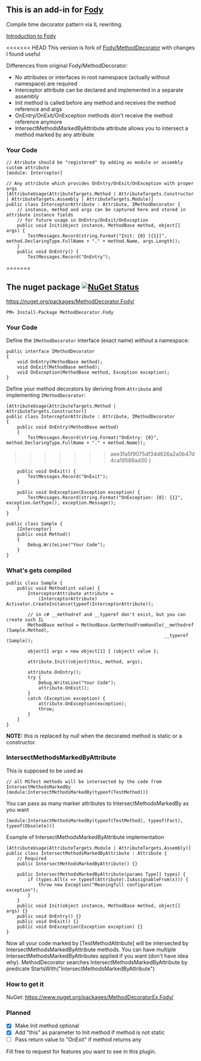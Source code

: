 ## This is an add-in for [Fody](https://github.com/Fody/Fody/) 

Compile time decorator pattern via IL rewriting.

[Introduction to Fody](http://github.com/Fody/Fody/wiki/SampleUsage)

<<<<<<< HEAD
This version is fork of [Fody/MethodDecorator](https://github.com/Fody/MethodDecorator) with changes I found useful

Differences from original Fody/MethodDecorator:
* No attributes or interfaces in root namespace (actually without namespace) are required
* Interceptor attribute can be declared and implemented in a separate assembly
* Init method is called before any method and receives the method reference and args 
* OnEntry/OnExit/OnException methods don't receive the method reference anymore
* IntersectMethodsMarkedByAttribute attribute allows you to intersect a method marked by any attribute

### Your Code
	// Atribute should be "registered" by adding as module or assembly custom attribute
	[module: Interceptor]
	
	// Any attribute which provides OnEntry/OnExit/OnException with proper args
	[AttributeUsage(AttributeTargets.Method | AttributeTargets.Constructor | AttributeTargets.Assembly | AttributeTargets.Module)]
	public class InterceptorAttribute : Attribute, IMethodDecorator	{
	    // instance, method and args can be captured here and stored in attribute instance fields
		// for future usage in OnEntry/OnExit/OnException
		public void Init(object instance, MethodBase method, object[] args) {
			TestMessages.Record(string.Format("Init: {0} [{1}]", method.DeclaringType.FullName + "." + method.Name, args.Length));
		}
		public void OnEntry() {
	        TestMessages.Record("OnEntry");
=======
## The nuget package  [![NuGet Status](http://img.shields.io/nuget/v/MethodDecorator.Fody.svg?style=flat)](https://www.nuget.org/packages/MethodDecorator.Fody/)

https://nuget.org/packages/MethodDecorator.Fody/

    PM> Install-Package MethodDecorator.Fody

### Your Code

Define the ````IMethodDecorator```` interface (exact name) _without_ a namespace:

	public interface IMethodDecorator
	{
	    void OnEntry(MethodBase method);
	    void OnExit(MethodBase method);
	    void OnException(MethodBase method, Exception exception);
	}
	
Define your method decorators by deriving from ````Attribute```` and implementing ````IMethodDecorator````:

	[AttributeUsage(AttributeTargets.Method | AttributeTargets.Constructor)]
	public class InterceptorAttribute : Attribute, IMethodDecorator
	{
	    public void OnEntry(MethodBase method)
	    {
	        TestMessages.Record(string.Format("OnEntry: {0}", method.DeclaringType.FullName + "." + method.Name));
>>>>>>> aee3fa5f9075df34d626a2a0b47d4ca19588ad30
	    }
	
	    public void OnExit() {
	        TestMessages.Record("OnExit");
	    }
	
	    public void OnException(Exception exception) {
	        TestMessages.Record(string.Format("OnException: {0}: {1}", exception.GetType(), exception.Message));
	    }
	}
	
	public class Sample	{
		[Interceptor]
		public void Method()
		{
		    Debug.WriteLine("Your Code");
		}
	}

### What's gets compiled
	
	public class Sample {
		public void Method(int value) {
		    InterceptorAttribute attribute = 
		        (InterceptorAttribute) Activator.CreateInstance(typeof(InterceptorAttribute));
		    
			// in c# __methodref and __typeref don't exist, but you can create such IL 
			MethodBase method = MethodBase.GetMethodFromHandle(__methodref (Sample.Method), 
															   __typeref (Sample));
		    
			object[] args = new object[1] { (object) value };
			
			attribute.Init((object)this, method, args);

			attribute.OnEntry();
		    try {
		        Debug.WriteLine("Your Code");
		        attribute.OnExit();
		    }
		    catch (Exception exception) {
		        attribute.OnException(exception);
		        throw;
		    }
		}
	}

**NOTE:** *this* is replaced by *null* when the decorated method is static or a constructor.

### IntersectMethodsMarkedByAttribute

This is supposed to be used as	

	// all MSTest methods will be intersected by the code from IntersectMethodsMarkedBy 
	[module:IntersectMethodsMarkedBy(typeof(TestMethod))] 

You can pass as many marker attributes to IntersectMethodsMarkedBy as you want
	
	[module:IntersectMethodsMarkedBy(typeof(TestMethod), typeof(Fact), typeof(Obsolete))]

Example of IntersectMethodsMarkedByAttribute implementation

	[AttributeUsage(AttributeTargets.Module | AttributeTargets.Assembly)]
	public class IntersectMethodsMarkedByAttribute : Attribute {
		// Required
		public IntersectMethodsMarkedByAttribute() {}

		public IntersectMethodsMarkedByAttribute(params Type[] types) {
			if (types.All(x => typeof(Attribute).IsAssignableFrom(x))) {
				throw new Exception("Meaningfull configuration exception");
			}
		}
		public void Init(object instance, MethodBase method, object[] args) {}
		public void OnEntry() {}
		public void OnExit() {}
		public void OnException(Exception exception) {}
	}

Now all your code marked by [TestMethodAttribute] will be intersected by IntersectMethodsMarkedByAttribute methods.
You can have multiple IntersectMethodsMarkedByAttributes applied if you want (don't have idea why). 
MethodDecorator searches IntersectMethodsMarkedByAttribute by predicate StartsWith("IntersectMethodsMarkedByAttribute")

### How to get it

NuGet: https://www.nuget.org/packages/MethodDecoratorEx.Fody/
	
### Planned

- [x] Make Init method optional
- [x] Add "this" as parameter to Init method if method is not static
- [ ] Pass return value to "OnExit" if method returns any

Fill free to request for features you want to see in this plugin.
